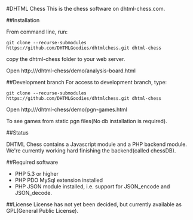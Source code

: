 #DHTML Chess
This is the chess software on dhtml-chess.com.

##Installation

From command line, run:

    git clone --recurse-submodules https://github.com/DHTMLGoodies/dhtmlchess.git dhtml-chess

copy the dhtml-chess folder to your web server.

Open
    http://<server name>/dhtml-chess/demo/analysis-board.html


##Development branch
For access to development branch, type:

    git clone --recurse-submodules https://github.com/DHTMLGoodies/dhtmlchess.git dhtml-chess

Open
    http://<server name>/dhtml-chess/demo/pgn-games.html

To see games from static pgn files(No db installation is required).

##Status

DHTML Chess contains a Javascript module and a PHP backend module. We're currently
working hard finishing the backend(called chessDB).

##Required software
* PHP 5.3 or higher
* PHP PDO MySql extension installed
* PHP JSON module installed, i.e. support for JSON_encode and JSON_decode.

##License
License has not yet been decided, but currently available
as GPL(General Public License).
